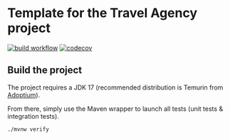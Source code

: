 # Template for the Travel Agency project

[![build workflow](https://github.com/aminamsy/travel_agency/actions/workflows/build.yml/badge.svg)](https://github.com/aminamsy/travel_agency/actions)
[![codecov](https://codecov.io/gh/aminamsy/travel_agency/branch/main/graph/badge.svg)](https://codecov.io/gh/aminamsy/travel_agency)

## Build the project

The project requires a JDK 17 (recommended distribution is Temurin from [Adoptium](https://adoptium.net/)).

From there, simply use the Maven wrapper to launch all tests (unit tests & integration tests).

`./mvnw verify`
